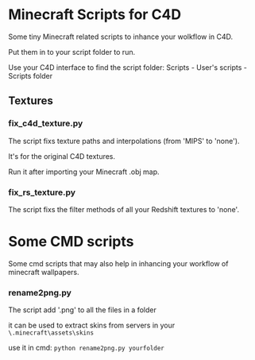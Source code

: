 # Minecraft Scripts for C4D

Some tiny Minecraft related scripts to inhance your wolkflow in C4D.

Put them in to your script folder to run.

Use your C4D interface to find the script folder: Scripts - User's scripts - Scripts folder

## Textures

### fix_c4d_texture.py

The script fixs texture paths and interpolations (from 'MIPS' to 'none'). 

It's for the original C4D textures.

Run it after importing your Minecraft .obj map.

### fix_rs_texture.py

The script fixs the filter methods of all your Redshift textures to 'none'. 

# Some CMD scripts
Some cmd scripts that may also help in inhancing your workflow of minecraft wallpapers.

### rename2png.py

The script add '.png' to all the files in a folder

it can be used to extract skins from servers in your `\.minecraft\assets\skins`

use it in cmd: `python rename2png.py yourfolder`
